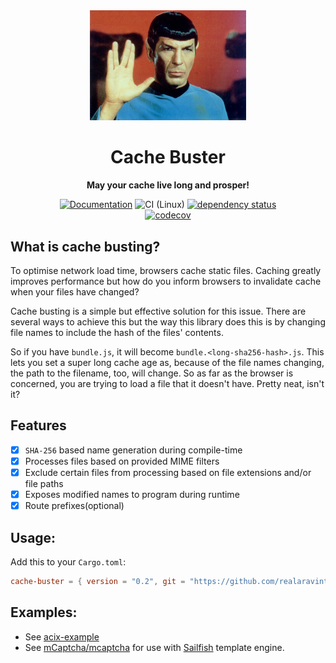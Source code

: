 <div align="center">
<img
width="250px"
  class="greetings"
  src="./examples/actix-web/static/cachable/img/Spock_vulcan-salute.png"
  alt="logo image"
/>
<h1>
  Cache Buster
</h1>
<p>
  <strong>May your cache live long and prosper!</strong>
</p>

[![Documentation](https://img.shields.io/badge/docs-master-blue)](https://realaravinth.github.io/cache-buster/cache_buster/index.html)
![CI (Linux)](<https://github.com/realaravinth/cache-buster/workflows/CI%20(Linux)/badge.svg>)
[![dependency status](https://deps.rs/repo/github/realaravinth/cache-buster/status.svg)](https://deps.rs/repo/github/realaravinth/cache-buster)
<br />
[![codecov](https://codecov.io/gh/realaravinth/cache-buster/branch/master/graph/badge.svg)](https://codecov.io/gh/realaravinth/cache-buster)

</div>

## What is cache busting?

To optimise network load time, browsers cache static files. Caching
greatly improves performance but how do you inform browsers to
invalidate cache when your files have changed?

Cache busting is a simple but effective solution for this issue. There
are several ways to achieve this but the way this library does this is
by changing file names to include the hash of the files' contents.

So if you have `bundle.js`, it will become
`bundle.<long-sha256-hash>.js`. This lets you set a super long cache age
as, because of the file names changing, the path to the filename, too,
will change. So as far as the browser is concerned, you are trying to load
a file that it doesn't have. Pretty neat, isn't it?

## Features

-   [x] `SHA-256` based name generation during compile-time
-   [x] Processes files based on provided MIME filters
-   [x] Exclude certain files from processing based on file extensions
        and/or file paths
-   [x] Exposes modified names to program during runtime
-   [x] Route prefixes(optional)

## Usage:

Add this to your `Cargo.toml`:

```toml
cache-buster = { version = "0.2", git = "https://github.com/realaravinth/cache-buster" }
```

## Examples:

-   See [acix-example](./examples/actix-web)
-   See [mCaptcha/mcaptcha](https://github.com/mCaptcha/mcaptcha) for use
    with [Sailfish](https://crates.io/crates/sailfish) template engine.
